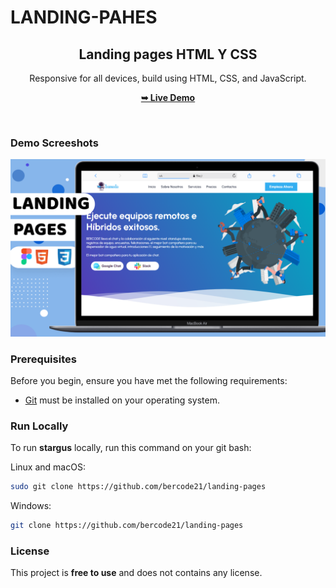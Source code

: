 # LANDING-PAHES

<div align="center">
  
 

  <h2 align="center">Landing pages HTML Y CSS</h2>

 Responsive for all devices, build using HTML, CSS, and JavaScript.

  <a href="https://bercode21.github.io/stargus/"><strong>➥ Live Demo</strong></a>

</div>

<br />

### Demo Screeshots

![stargus Desktop Demo](./readme-images/destop.png "Desktop Demo")

### Prerequisites

Before you begin, ensure you have met the following requirements:

* [Git](https://git-scm.com/downloads "Download Git") must be installed on your operating system.

### Run Locally

To run **stargus** locally, run this command on your git bash:

Linux and macOS:

```bash
sudo git clone https://github.com/bercode21/landing-pages
```

Windows:

```bash
git clone https://github.com/bercode21/landing-pages
```


### License

This project is **free to use** and does not contains any license.
